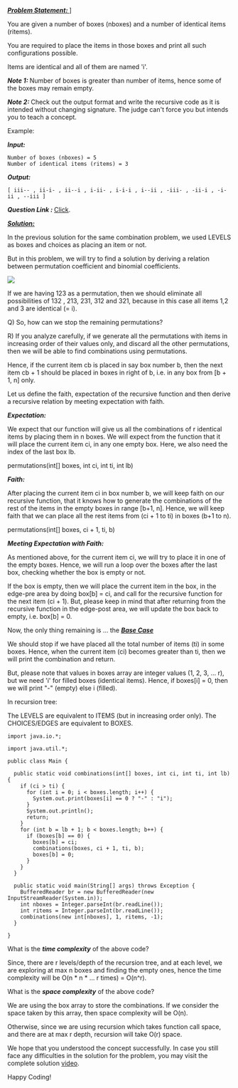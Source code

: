 <i style="text-decoration:underline"><b>Problem Statement: </b></i>]

You are given a number of boxes (nboxes) and a number of identical items (ritems).

You are required to place the items in those boxes and print all such configurations possible.

Items are identical and all of them are named 'i'.

<i><b>Note 1: </b></i>Number of boxes is greater than number of items, hence some of the boxes may remain empty.

<i><b>Note 2: </b></i>Check out the output format and write the recursive code as it is intended without changing signature. The judge can't force you but intends you to teach a concept.

Example:

<i><b>Input: </b></i>
```
Number of boxes (nboxes) = 5
Number of identical items (ritems) = 3
```
<i><b>Output: </b></i>
```
[ iii-- , ii-i- , ii--i , i-ii- , i-i-i , i--ii , -iii- , -ii-i , -i-ii , --iii ]
```

<i><b>Question Link : </b></i>[Click](https://www.pepcoding.com/resources/data-structures-and-algorithms-in-java-levelup/recursion-and-backtracking/combinations-2-official/ojquestion).

<i style="text-decoration:underline"><b>Solution: </b></i>

In the previous solution for the same combination problem, we used LEVELS as boxes and choices as placing an item or not.

But in this problem, we will try to find a solution by deriving a relation between permutation coefficient and binomial coefficients.

<img src="https://pepvids.sgp1.cdn.digitaloceanspaces.com/articles/Combinations_2/Combinations_2_1.png">

If we are having 123 as a permutation, then we should eliminate all possibilities of 132 , 213, 231, 312 and 321, because in this case all items 1,2 and 3 are identical (= i).

Q) So, how can we stop the remaining permutations?

R) If you analyze carefully, if we generate all the permutations with items in increasing order of their values only, and discard all the other permutations, then we will be able to find combinations using permutations.

Hence, if the current item cb is placed in say box number b, then the next item cb + 1 should be placed in boxes in right of b, i.e. in any box from [b + 1, n] only.

Let us define the faith, expectation of the recursive function and then derive a recursive relation by meeting expectation with faith.

<i><b>Expectation: </b></i>

We expect that our function will give us all the combinations of r identical items by placing them in n boxes. We will expect from the function that it will place the current item ci, in any one empty box. Here, we also need the index of the last box lb.

permutations(int[] boxes, int ci, int ti, int lb)

<i><b>Faith: </b></i>

After placing the current item ci in box number b, we will keep faith on our recursive function, that it knows how to generate the combinations of the rest of the items in the empty boxes in range [b+1, n]. Hence, we will keep faith that we can place all the rest items from (ci + 1 to ti) in boxes (b+1 to n).

permutations(int[] boxes, ci + 1, ti, b)

<i><b>Meeting Expectation with Faith: </b></i>

As mentioned above, for the current item ci, we will try to place it in one of the empty boxes. Hence, we will run a loop over the boxes after the last box, checking whether the box is empty or not.

If the box is empty, then we will place the current item in the box, in the edge-pre area by doing box[b] = ci, and call for the recursive function for the next item (ci + 1). But, please keep in mind that after returning from the recursive function in the edge-post area, we will update the box back to empty, i.e. box[b] = 0.

Now, the only thing remaining is ... the <i style="text-decoration:underline"><b>Base Case</b></i>

We should stop if we have placed all the total number of items (ti) in some boxes. Hence, when the current item (ci) becomes greater than ti, then we will print the combination and return.

But, please note that values in boxes array are integer values (1, 2, 3, ... r), but we need 'i' for filled boxes (identical items). Hence, if boxes[i] = 0, then we will print "-" (empty) else i (filled).

In recursion tree:

The LEVELS are equivalent to ITEMS (but in increasing order only).
The CHOICES/EDGES are equivalent to BOXES.

```
import java.io.*;

import java.util.*;

public class Main {

  public static void combinations(int[] boxes, int ci, int ti, int lb) {
    if (ci > ti) {
      for (int i = 0; i < boxes.length; i++) {
        System.out.print(boxes[i] == 0 ? "-" : "i");
      }
      System.out.println();
      return;
    }
    for (int b = lb + 1; b < boxes.length; b++) {
      if (boxes[b] == 0) {
        boxes[b] = ci;
        combinations(boxes, ci + 1, ti, b);
        boxes[b] = 0;
      }
    }
  }

  public static void main(String[] args) throws Exception {
    BufferedReader br = new BufferedReader(new InputStreamReader(System.in));
    int nboxes = Integer.parseInt(br.readLine());
    int ritems = Integer.parseInt(br.readLine());
    combinations(new int[nboxes], 1, ritems, -1);
  }

}
```

What is the <i><b>time complexity</b></i> of the above code?

Since, there are r levels/depth of the recursion tree, and at each level, we are exploring at max n boxes and finding the empty ones, hence the time complexity will be O(n * n * ... r times) = O(n^r).

What is the <i><b>space complexity</b></i> of the above code?

We are using the box array to store the combinations. If we consider the space taken by this array, then space complexity will be O(n).

Otherwise, since we are using recursion which takes function call space, and there are at max r depth, recursion will take O(r) space.

We hope that you understood the concept successfully. In case you still face any difficulties in the solution for the problem, you may visit the complete solution [video](https://youtu.be/f6cL-VMIfTY).

Happy Coding!